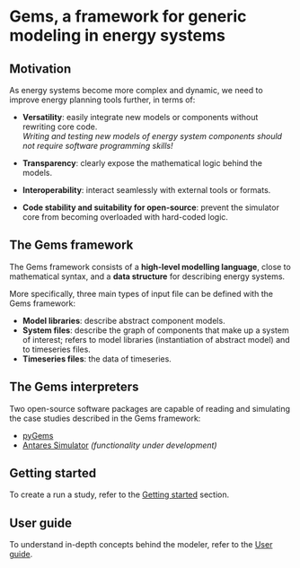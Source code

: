# Gems, a framework for generic modeling in energy systems


## Motivation

As energy systems become more complex and dynamic, we need to improve energy planning tools further, in terms of:

- **Versatility**: easily integrate new models or components without rewriting core code.  
  *Writing and testing new models of energy system components should not require software programming skills!*

- **Transparency**: clearly expose the mathematical logic behind the models.

- **Interoperability**: interact seamlessly with external tools or formats.

- **Code stability and suitability for open-source**: prevent the simulator core from becoming overloaded with hard-coded logic.

## The Gems framework

The Gems framework consists of a **high-level modelling language**, close to mathematical syntax, and a **data structure** for describing energy systems.

More specifically, three main types of input file can be defined with the Gems framework:

- **Model libraries**: describe abstract component models.  
- **System files**: describe the graph of components that make up a system of interest; refers to model libraries (instantiation of abstract model) and to timeseries files.  
- **Timeseries files**: the data of timeseries.

## The Gems interpreters

Two open-source software packages are capable of reading and simulating the case studies described in the Gems framework:

- [pyGems](https://github.com/AntaresSimulatorTeam/andromede-modeling-prototype)
- [Antares Simulator](https://antares-simulator.org/) *(functionality under development)*

## Getting started

To create a run a study, refer to the [Getting started](getting-started.md) section.

## User guide

To understand in-depth concepts behind the modeler, refer to the [User guide](user-guide.md).